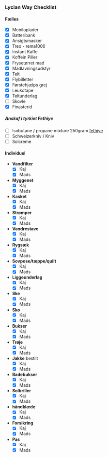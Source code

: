### Lycian Way Checklist


#### Fælles
- [x] Mobiloplader
- [x] Batteribank
- [x] Ansigtsmasker
- [x] Treo - rema1000
- [x] Instant Kaffe
- [x] Koffein Piller
- [x] Frysetørret mad
- [x] Madlavningsudstyr
- [x] Telt
- [x] Flybilletter
- [x] Førstehjælps grej
- [x] Leukotape
- [x] Teltunderlag
- [ ] Skovle
- [x] Finasterid

##### Anskaf i tyrkiet Fethiye
- [ ] Isobutane / propane mixture 250gram [fethiye](https://maps.app.goo.gl/gsRdikfKMLax4tdo9)
- [ ] Schweizerkniv / Kniv
- [ ] Solcreme

#### Individuel

- **Vandfilter**
  - [x] Kaj
  - [x] Mads
- **Myggenet**
  - [x] Kaj
  - [x] Mads
- **Kasket**
  - [x] Kaj
  - [x] Mads
- **Strømper**
  - [x] Kaj
  - [x] Mads
- **Vandrestave**
  - [x] Kaj
  - [x] Mads
- **Rygsæk**
  - [x] Kaj
  - [x] Mads
- **Sovpose/tæppe/quilt**
  - [x] Kaj
  - [x] Mads
- **Liggeunderlag** 
  - [x] Kaj
  - [x] Mads
- **Ske**
  - [x] Kaj
  - [x] Mads
- **Sko**
  - [x] Kaj
  - [x] Mads
- **Bukser**
  - [x] Kaj
  - [x] Mads
- **Trøje**
  - [x] Kaj
  - [x] Mads
- **Jakke** bestilt
  - [x] Kaj
  - [x] Mads
- **Badebukser**
  - [x] Kaj
  - [x] Mads
- **Solbriller**
  - [x] Kaj
  - [x] Mads
- **håndklæde**
  - [x] Kaj
  - [x] Mads
- **Forsikring**
  - [x] Kaj
  - [x] Mads
- **Pas**
  - [x] Kaj
  - [x] Mads
